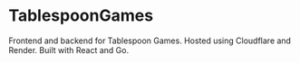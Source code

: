 # TablespoonGames
Frontend and backend for Tablespoon Games. Hosted using Cloudflare and Render. Built with React and Go.
